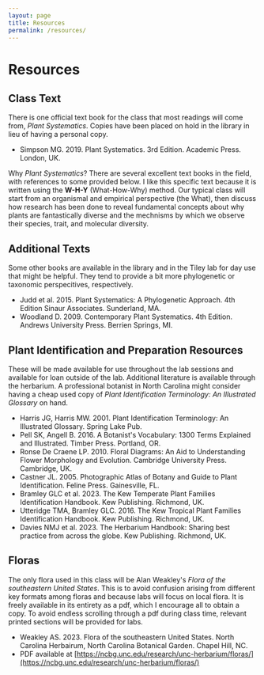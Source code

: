 ```yaml
---
layout: page
title: Resources
permalink: /resources/
---
```


# Resources

## Class Text
There is one official text book for the class that most readings will come from, *Plant Systematics*. Copies have been placed on hold in the library in lieu of having a personal copy.

* Simpson MG. 2019. Plant Systematics. 3rd Edition. Academic Press. London, UK.

Why *Plant Systematics*? There are several excellent text books in the field, with references to some provided below. I like this specific text because it is written using the **W-H-Y** (What-How-Why) method. Our typical class will start from an organismal and empirical perspective (the What), then discuss how research has been done to reveal fundamental concepts about why plants are fantastically diverse and the mechnisms by which we observe their species, trait, and molecular diversity.

## Additional Texts

Some other books are available in the library and in the Tiley lab for day use that might be helpful. They tend to provide a bit more phylogenetic or taxonomic perspecitives, respectively.

* Judd et al. 2015. Plant Systematics: A Phylogenetic Approach. 4th Edition Sinaur Associates. Sunderland, MA.
* Woodland D. 2009. Contemporary Plant Systematics. 4th Edition. Andrews University Press. Berrien Springs, MI.

## Plant Identification and Preparation Resources

These will be made available for use throughout the lab sessions and available for loan outside of the lab. Additional literature is available through the herbarium. A professional botanist in North Carolina might consider having a cheap used copy of *Plant Identification Terminology: An Illustrated Glossary*  on hand.

* Harris JG, Harris MW. 2001. Plant Identification Terminology: An Illustrated Glossary. Spring Lake Pub.
* Pell SK, Angell B. 2016. A Botanist's Vocabulary: 1300 Terms Explained and Illustrated. Timber Press. Portland, OR.
* Ronse De Craene LP. 2010. Floral Diagrams: An Aid to Understanding Flower Morphology and Evolution. Cambridge University Press. Cambridge, UK.
* Castner JL. 2005. Photographic Atlas of Botany and Guide to Plant Identification. Feline Press. Gainesville, FL.
* Bramley GLC et al. 2023. The Kew Temperate Plant Families Identification Handbook. Kew Publishing. Richmond, UK.
* Utteridge TMA, Bramley GLC. 2016. The Kew Tropical Plant Families Identification Handbook. Kew Publishing. Richmond, UK. 
* Davies NMJ et al. 2023. The Herbarium Handbook: Sharing best practice from across the globe. Kew Publishing. Richmond, UK.

## Floras

The only flora used in this class will be Alan Weakley's *Flora of the southeastern United States*. This is to avoid confusion arising from different key formats among floras and because labs will focus on local flora. It is freely available in its entirety as a pdf, which I encourage all to obtain a copy. To avoid endless scrolling through a pdf during class time, relevant printed sections will be provided for labs.

* Weakley AS. 2023. Flora of the southeastern United States. North Carolina Herbairum, North Carolina Botanical Garden. Chapel Hill, NC.
 * PDF available at [https://ncbg.unc.edu/research/unc-herbarium/floras/](https://ncbg.unc.edu/research/unc-herbarium/floras/)
